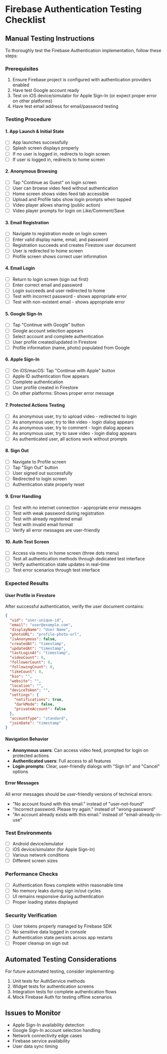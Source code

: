 # Firebase Authentication Testing Checklist

## Manual Testing Instructions

To thoroughly test the Firebase Authentication implementation, follow these steps:

### Prerequisites
1. Ensure Firebase project is configured with authentication providers enabled
2. Have test Google account ready
3. Test on iOS device/simulator for Apple Sign-In (or expect proper error on other platforms)
4. Have test email address for email/password testing

### Testing Procedure

#### 1. App Launch & Initial State
- [ ] App launches successfully
- [ ] Splash screen displays properly
- [ ] If no user is logged in, redirects to login screen
- [ ] If user is logged in, redirects to home screen

#### 2. Anonymous Browsing
- [ ] Tap "Continue as Guest" on login screen
- [ ] User can browse video feed without authentication
- [ ] Home screen shows video feed tab accessible
- [ ] Upload and Profile tabs show login prompts when tapped
- [ ] Video player allows sharing (public action)
- [ ] Video player prompts for login on Like/Comment/Save

#### 3. Email Registration
- [ ] Navigate to registration mode on login screen
- [ ] Enter valid display name, email, and password
- [ ] Registration succeeds and creates Firestore user document
- [ ] User is redirected to home screen
- [ ] Profile screen shows correct user information

#### 4. Email Login
- [ ] Return to login screen (sign out first)
- [ ] Enter correct email and password
- [ ] Login succeeds and user redirected to home
- [ ] Test with incorrect password - shows appropriate error
- [ ] Test with non-existent email - shows appropriate error

#### 5. Google Sign-In
- [ ] Tap "Continue with Google" button
- [ ] Google account selection appears
- [ ] Select account and complete authentication
- [ ] User profile created/updated in Firestore
- [ ] Profile information (name, photo) populated from Google

#### 6. Apple Sign-In
- [ ] On iOS/macOS: Tap "Continue with Apple" button
- [ ] Apple ID authentication flow appears
- [ ] Complete authentication
- [ ] User profile created in Firestore
- [ ] On other platforms: Shows proper error message

#### 7. Protected Actions Testing
- [ ] As anonymous user, try to upload video - redirected to login
- [ ] As anonymous user, try to like video - login dialog appears
- [ ] As anonymous user, try to comment - login dialog appears
- [ ] As anonymous user, try to save video - login dialog appears
- [ ] As authenticated user, all actions work without prompts

#### 8. Sign Out
- [ ] Navigate to Profile screen
- [ ] Tap "Sign Out" button
- [ ] User signed out successfully
- [ ] Redirected to login screen
- [ ] Authentication state properly reset

#### 9. Error Handling
- [ ] Test with no internet connection - appropriate error messages
- [ ] Test with weak password during registration
- [ ] Test with already registered email
- [ ] Test with invalid email format
- [ ] Verify all error messages are user-friendly

#### 10. Auth Test Screen
- [ ] Access via menu in home screen (three dots menu)
- [ ] Test all authentication methods through dedicated test interface
- [ ] Verify authentication state updates in real-time
- [ ] Test error scenarios through test interface

### Expected Results

#### User Profile in Firestore
After successful authentication, verify the user document contains:
```json
{
  "uid": "user-unique-id",
  "email": "user@example.com",
  "displayName": "User Name",
  "photoURL": "profile-photo-url",
  "isAnonymous": false,
  "createdAt": "timestamp",
  "updatedAt": "timestamp", 
  "lastLoginAt": "timestamp",
  "videoCount": 0,
  "followerCount": 0,
  "followingCount": 0,
  "likeCount": 0,
  "bio": "",
  "website": "",
  "location": "",
  "deviceToken": "",
  "settings": {
    "notifications": true,
    "darkMode": false,
    "privateAccount": false
  },
  "accountType": "standard",
  "joinDate": "timestamp"
}
```

#### Navigation Behavior
- **Anonymous users**: Can access video feed, prompted for login on protected actions
- **Authenticated users**: Full access to all features
- **Login prompts**: Clear, user-friendly dialogs with "Sign In" and "Cancel" options

#### Error Messages
All error messages should be user-friendly versions of technical errors:
- "No account found with this email." instead of "user-not-found"
- "Incorrect password. Please try again." instead of "wrong-password"
- "An account already exists with this email." instead of "email-already-in-use"

### Test Environments
- [ ] Android device/emulator
- [ ] iOS device/simulator (for Apple Sign-In)
- [ ] Various network conditions
- [ ] Different screen sizes

### Performance Checks
- [ ] Authentication flows complete within reasonable time
- [ ] No memory leaks during sign in/out cycles
- [ ] UI remains responsive during authentication
- [ ] Proper loading states displayed

### Security Verification
- [ ] User tokens properly managed by Firebase SDK
- [ ] No sensitive data logged in console
- [ ] Authentication state persists across app restarts
- [ ] Proper cleanup on sign out

## Automated Testing Considerations

For future automated testing, consider implementing:
1. Unit tests for AuthService methods
2. Widget tests for authentication screens
3. Integration tests for complete authentication flows
4. Mock Firebase Auth for testing offline scenarios

## Issues to Monitor

- Apple Sign-In availability detection
- Google Sign-In account selection handling
- Network connectivity edge cases
- Firebase service availability
- User data sync timing
